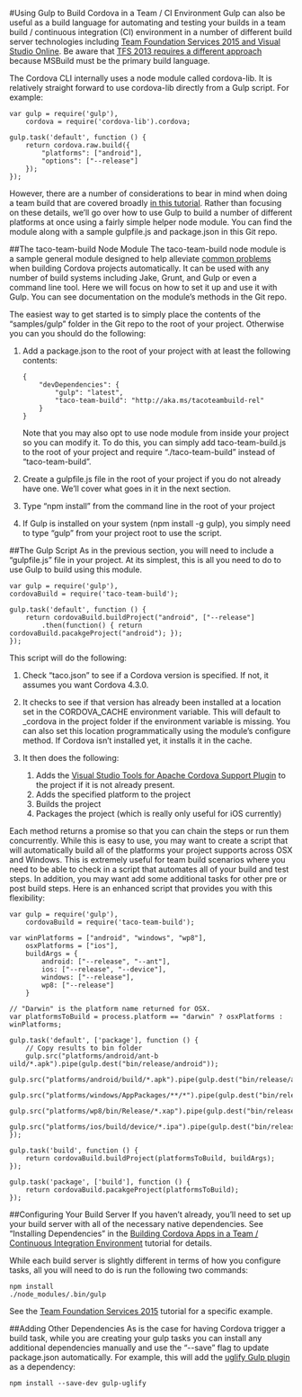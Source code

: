 #<a name="ci"></a>Using Gulp to Build Cordova in a Team / CI Environment
Gulp can also be useful as a build language for automating and testing your builds in a team build / continuous integration (CI) environment in a number of different build server technologies including [Team Foundation Services 2015 and Visual Studio Online](http://aka.ms/cordovatfs2015). Be aware that [TFS 2013 requires a different approach](http://aka.ms/cordovatfs2013) because MSBuild must be the primary build language.

The Cordova CLI internally uses a node module called cordova-lib. It is relatively straight forward to use cordova-lib directly from a Gulp script. For example:

~~~~~~~~~~~~~~~~~~~~~~~~~~~~~~~~~~~~~~~~~~~~~~~~~~~~~~~~~~~~~~~~~~~~~~~~~~~~~~~~
var gulp = require('gulp'),
    cordova = require('cordova-lib').cordova;

gulp.task('default', function () {
	return cordova.raw.build({
    	"platforms": ["android"],
    	"options": ["--release"]
    });
});
~~~~~~~~~~~~~~~~~~~~~~~~~~~~~~~~~~~~~~~~~~~~~~~~~~~~~~~~~~~~~~~~~~~~~~~~~~~~~~~~

However, there are a number of considerations to bear in mind when doing a team build that are covered broadly [in this tutorial](http://aka.ms/cordovaci). Rather than focusing on these details, we’ll go over how to use Gulp to build a number of different platforms at once using a fairly simple helper node module. You can find the module along with a sample gulpfile.js and package.json in this Git repo.

##The taco-team-build Node Module
The taco-team-build node module is a sample general module designed to help alleviate [common problems](http://aka.ms/cordovaci) when building Cordova projects automatically. It can be used with any number of build systems including Jake, Grunt, and Gulp or even a command line tool. Here we will focus on how to set it up and use it with Gulp. You can see documentation on the module’s methods in the Git repo.

The easiest way to get started is to simply place the contents of the “samples/gulp” folder in the Git repo to the root of your project. Otherwise you can you should do the following:

1.  Add a package.json to the root of your project with at least the following
    contents:

	~~~~~~~~~~~~~~~~~~~~~~~~~~~~~~~~~~~~~~~~~~~~~~~~~~~~~~~~~~~~~~~~~~~~~~~~~~~~~~~~
    {
        "devDependencies": {
	        "gulp": "latest",
	        "taco-team-build": "http://aka.ms/tacoteambuild-rel"
        }
    }
	~~~~~~~~~~~~~~~~~~~~~~~~~~~~~~~~~~~~~~~~~~~~~~~~~~~~~~~~~~~~~~~~~~~~~~~~~~~~~~~~

	Note that you may also opt to use node module from inside your project so you can modify it. To do this, you can simply add taco-team-build.js to the root of your project and require “./taco-team-build” instead of “taco-team-build”.

2.  Create a gulpfile.js file in the root of your project if you do not already have one. We’ll cover what goes in it in the next section.

3.  Type “npm install” from the command line in the root of your project

4.  If Gulp is installed on your system (npm install -g gulp), you simply need to type “gulp” from your project root to use the script.

##The Gulp Script
As in the previous section, you will need to include a “gulpfile.js” file in your project. At its simplest, this is all you need to do to use Gulp to build using this module.

~~~~~~~~~~~~~~~~~~~~~~~~~~~~~~~~~~~~~~~~~~~~~~~~~~~~~~~~~~~~~~~~~~~~~~~~~~~~~~~~
var gulp = require('gulp'),
cordovaBuild = require('taco-team-build');

gulp.task('default', function () {
    return cordovaBuild.buildProject("android", ["--release"]
        .then(function() { return cordovaBuild.pacakgeProject("android"); });
});
~~~~~~~~~~~~~~~~~~~~~~~~~~~~~~~~~~~~~~~~~~~~~~~~~~~~~~~~~~~~~~~~~~~~~~~~~~~~~~~~

This script will do the following:

1.  Check “taco.json” to see if a Cordova version is specified. If not, it assumes you want Cordova 4.3.0.

2.  It checks to see if that version has already been installed at a location set in the CORDOVA\_CACHE environment variable. This will default to \_cordova in the project folder if the environment variable is missing. You can also set this location programmatically using the module’s configure method. If Cordova isn’t installed yet, it installs it in the cache.

3.  It then does the following:
    1.  Adds the [Visual Studio Tools for Apache Cordova Support Plugin](http://aka.ms/vstacoplugin) to the project if it is not already present.
	2.  Adds the specified platform to the project
    3.  Builds the project
    4.  Packages the project (which is really only useful for iOS currently)

Each method returns a promise so that you can chain the steps or run them concurrently. While this is easy to use, you may want to create a script that will automatically build all of the platforms your project supports across OSX and Windows. This is extremely useful for team build scenarios where you need to be able to check in a script that automates all of your build and test steps. In addition, you may want add some additional tasks for other pre or post build steps. Here is an enhanced script that provides you with this flexibility:

~~~~~~~~~~~~~~~~~~~~~~~~~~~~~~~~~~~~~~~~~~~~~~~~~~~~~~~~~~~~~~~~~~~~~~~~~~~~~~~~
var gulp = require('gulp'),
	cordovaBuild = require('taco-team-build');

var winPlatforms = ["android", "windows", "wp8"],
	osxPlatforms = ["ios"],
	buildArgs = {
		android: ["--release", "--ant"],
		ios: ["--release", "--device"],
		windows: ["--release"],
		wp8: ["--release"]
	}

// "Darwin" is the platform name returned for OSX.
var platformsToBuild = process.platform == "darwin" ? osxPlatforms : winPlatforms;

gulp.task('default', ['package'], function () {
	// Copy results to bin folder
	gulp.src("platforms/android/ant-b	uild/*.apk").pipe(gulp.dest("bin/release/android"));
	gulp.src("platforms/android/build/*.apk").pipe(gulp.dest("bin/release/android"));
	gulp.src("platforms/windows/AppPackages/**/*").pipe(gulp.dest("bin/release/windows/AppPackages"));
	gulp.src("platforms/wp8/bin/Release/*.xap").pipe(gulp.dest("bin/release/wp8"));
	gulp.src("platforms/ios/build/device/*.ipa").pipe(gulp.dest("bin/release/ios"));
});

gulp.task('build', function () {
	return cordovaBuild.buildProject(platformsToBuild, buildArgs);
});

gulp.task('package', ['build'], function () {
	return cordovaBuild.pacakgeProject(platformsToBuild);
});
~~~~~~~~~~~~~~~~~~~~~~~~~~~~~~~~~~~~~~~~~~~~~~~~~~~~~~~~~~~~~~~~~~~~~~~~~~~~~~~~

##Configuring Your Build Server
If you haven’t already, you’ll need to set up your build server with all of the necessary native dependencies. See “Installing Dependencies” in the [Building Cordova Apps in a Team / Continuous Integration Environment](http://aka.ms/cordovaci) tutorial for details.

While each build server is slightly different in terms of how you configure tasks, all you will need to do is run the following two commands:

~~~~~~~~~~~~~~~~~~~~~~~~~~~~~~~~~~~~~~~~~~~~~~~~~~~~~~~~~~~~~~~~~~~~~~~~~~~~~~~~
npm install
./node_modules/.bin/gulp
~~~~~~~~~~~~~~~~~~~~~~~~~~~~~~~~~~~~~~~~~~~~~~~~~~~~~~~~~~~~~~~~~~~~~~~~~~~~~~~~

See the [Team Foundation Services 2015](http://aka.ms/cordovatfs2015) tutorial for a specific example.

##Adding Other Dependencies
As is the case for having Cordova trigger a build task, while you are creating your gulp tasks you can install any additional dependencies manually and use the “--save” flag to update package.json automatically. For example, this will add the [uglify Gulp plugin](https://www.npmjs.com/package/gulp-uglify) as a dependency:

~~~~~~~~~~~~~~~~~~~~~~~~~~~~~~~~~~~~~~~~~~~~~~~~~~~~~~~~~~~~~~~~~~~~~~~~~~~~~~~~
npm install --save-dev gulp-uglify
~~~~~~~~~~~~~~~~~~~~~~~~~~~~~~~~~~~~~~~~~~~~~~~~~~~~~~~~~~~~~~~~~~~~~~~~~~~~~~~~